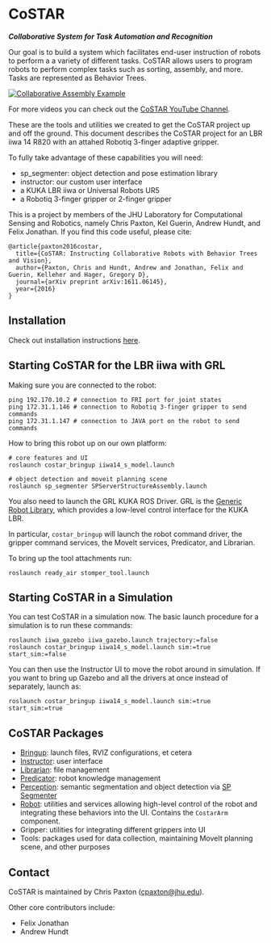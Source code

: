 # CoSTAR 

***Collaborative System for Task Automation and Recognition***

Our goal is to build a system which facilitates end-user instruction of robots to perform a a variety of different tasks. CoSTAR allows users to program robots to perform complex tasks such as sorting, assembly, and more. Tasks are represented as Behavior Trees.

[![Collaborative Assembly Example](https://img.youtube.com/vi/QS0cOPJFIDg/0.jpg)](https://youtu.be/QS0cOPJFIDg)

For more videos you can check out the [CoSTAR YouTube Channel](https://www.youtube.com/playlist?list=PLF86ez-NVmyEDgpmwpnpM6LyNwtkiWxAf).

These are the tools and utilities we created to get the CoSTAR project up and off the ground. This document describes the CoSTAR project for an LBR iiwa 14 R820 with an attahed Robotiq 3-finger adaptive gripper.

To fully take advantage of these capabilities you will need:

  - sp_segmenter: object detection and pose estimation library
  - instructor: our custom user interface
  - a KUKA LBR iiwa or Universal Robots UR5
  - a Robotiq 3-finger gripper or 2-finger gripper

This is a project by members of the JHU Laboratory for Computational Sensing and Robotics, namely Chris Paxton, Kel Guerin, Andrew Hundt, and Felix Jonathan. If you find this code useful, please cite:
```
@article{paxton2016costar,
  title={CoSTAR: Instructing Collaborative Robots with Behavior Trees and Vision},
  author={Paxton, Chris and Hundt, Andrew and Jonathan, Felix and Guerin, Kelleher and Hager, Gregory D},
  journal={arXiv preprint arXiv:1611.06145},
  year={2016}
}
```

## Installation

Check out installation instructions [here](INSTALL.md).

## Starting CoSTAR for the LBR iiwa with GRL

Making sure you are connected to the robot:

```
ping 192.170.10.2 # connection to FRI port for joint states
ping 172.31.1.146 # connection to Robotiq 3-finger gripper to send commands
ping 172.31.1.147 # connection to JAVA port on the robot to send commands
```

How to bring this robot up on our own platform:

```
# core features and UI
roslaunch costar_bringup iiwa14_s_model.launch

# object detection and moveit planning scene
roslaunch sp_segmenter SPServerStructureAssembly.launch
```

You also need to launch the GRL KUKA ROS Driver. GRL is the [Generic Robot Library](https://github.com/ahundt/grl), which provides a low-level control interface for the KUKA LBR.

In particular, `costar_bringup` will launch the robot command driver, the gripper command services, the MoveIt services, Predicator, and Librarian.

To bring up the tool attachments run:

```
roslaunch ready_air stomper_tool.launch
```


## Starting CoSTAR in a Simulation

You can test CoSTAR in a simulation now. The basic launch procedure for a simulation is to run these commands:

```
roslaunch iiwa_gazebo iiwa_gazebo.launch trajectory:=false
roslaunch costar_bringup iiwa14_s_model.launch sim:=true start_sim:=false
```

You can then use the Instructor UI to move the robot around in simulation. If you want to bring up Gazebo and all the drivers at once instead of separately, launch as:

```
roslaunch costar_bringup iiwa14_s_model.launch sim:=true start_sim:=true
```

## CoSTAR Packages

  * [Bringup](costar_bringup/Readme.md): launch files, RVIZ configurations, et cetera
  * [Instructor](costar_instructor/Readme.md): user interface
  * [Librarian](costar_librarian/Readme.md): file management
  * [Predicator](costar_predicator/Readme.md): robot knowledge management
  * [Perception](costar_perception/Readme.md): semantic segmentation and object detection via [SP Segmenter](https://github.com/jhu-lcsr/sp_segmenter)
  * [Robot](costar_robot/Readme.md): utilities and services allowing high-level control of the robot and integrating these behaviors into the UI. Contains the `CostarArm` component.
  * Gripper: utilities for integrating different grippers into UI
  * Tools: packages used for data collection, maintaining MoveIt planning scene, and other purposes

## Contact

CoSTAR is maintained by Chris Paxton (cpaxton@jhu.edu).

Other core contributors include:
  * Felix Jonathan
  * Andrew Hundt
